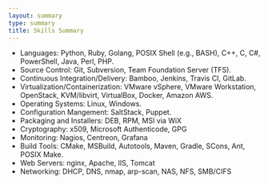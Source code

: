 ```yaml
---
layout: summary
type: summary
title: Skills Summary
---
```

* Languages: Python, Ruby, Golang, POSIX Shell (e.g., BASH), C++, C, C#, PowerShell, Java, Perl, PHP.
* Source Control: Git, Subversion, Team Foundation Server (TFS).
* Continuous Integration/Delivery: Bamboo, Jenkins, Travis CI, GitLab.
* Virtualization/Containerization: VMware vSphere, VMware Workstation, OpenStack, KVM/libvirt, VirtualBox, Docker, Amazon AWS.
* Operating Systems: Linux, Windows.
* Configuration Mangement: SaltStack, Puppet.
* Packaging and Installers: DEB, RPM, MSI via WiX
* Cryptography: x509, Microsoft Authenticode, GPG
* Monitoring: Nagios, Centreon, Grafana
* Build Tools: CMake, MSBuild, Autotools, Maven, Gradle, SCons, Ant, POSIX Make.
* Web Servers: nginx, Apache, IIS, Tomcat
* Networking: DHCP, DNS, nmap, arp-scan, NAS, NFS, SMB/CIFS
